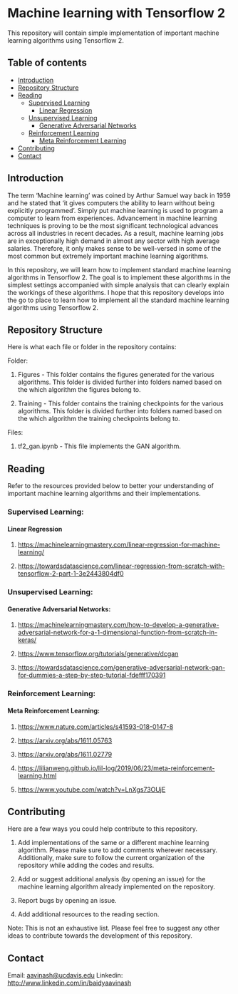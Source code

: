 # Machine learning with Tensorflow 2

This repository will contain simple implementation of important machine learning algorithms using Tensorflow 2. 

## Table of contents
* [Introduction](#introduction)
* [Repository Structure](#repository-structure)
* [Reading](#reading)
    * [Supervised Learning](#supervised-learning)
        - [Linear Regression](#linear-regression)
    * [Unsupervised Learning](#unsupervised-learning)
        - [Generative Adversarial Networks](#generative-adversarial-networks)
    * [Reinforcement Learning](#reinforcement-learning)
        - [Meta Reinforcement Learning](meta-reinforcement-learning)
* [Contributing](#contributing)
* [Contact](#contact)

## Introduction

The term ‘Machine learning’ was coined by Arthur Samuel way back in 1959 and he stated that ‘it gives computers the ability to learn without being explicitly programmed’. Simply put machine learning is used to program a computer to learn from experiences. Advancement in machine learning techniques is proving to be the most significant technological advances across all industries in recent decades. As a result, machine learning jobs are in exceptionally high demand in almost any sector with high average salaries. Therefore, it only makes sense to be well-versed in some of the most common but extremely important machine learning algorithms. 

In this repository, we will learn how to implement standard machine learning algorithms in Tensorflow 2. The goal is to implement these algorithms in the simplest settings accompanied with simple analysis that can clearly explain the workings of these algorithms. I hope that this repository develops into the go to place to learn how to implement all the standard machine learning algorithms using Tensorflow 2. 

## Repository Structure

Here is what each file or folder in the repository contains:

Folder:

1. Figures - This folder contains the figures generated for the various algorithms. This folder is divided further into folders named based on the which algorithm the figures belong to.

2. Training - This folder contains the training checkpoints for the various algorithms. This folder is divided further into folders named based on the which algorithm the training checkpoints belong to.

Files:

1. tf2_gan.ipynb - This file implements the GAN algorithm.

## Reading

Refer to the resources provided below to better your understanding of important machine learning algorithms and their implementations.

### Supervised Learning:

#### Linear Regression

1. https://machinelearningmastery.com/linear-regression-for-machine-learning/

2. https://towardsdatascience.com/linear-regression-from-scratch-with-tensorflow-2-part-1-3e2443804df0

### Unsupervised Learning:

#### Generative Adversarial Networks:

1. https://machinelearningmastery.com/how-to-develop-a-generative-adversarial-network-for-a-1-dimensional-function-from-scratch-in-keras/

2. https://www.tensorflow.org/tutorials/generative/dcgan

3. https://towardsdatascience.com/generative-adversarial-network-gan-for-dummies-a-step-by-step-tutorial-fdefff170391

### Reinforcement Learning:

#### Meta Reinforcement Learning:

1. https://www.nature.com/articles/s41593-018-0147-8

2. https://arxiv.org/abs/1611.05763

3. https://arxiv.org/abs/1611.02779

4. https://lilianweng.github.io/lil-log/2019/06/23/meta-reinforcement-learning.html

5. https://www.youtube.com/watch?v=LnXgs73OUjE

## Contributing

Here are a few ways you could help contribute to this repository.

1. Add implementations of the same or a different machine learning algorithm. Please make sure to add comments wherever necessary. Additionally, make sure to follow the current organization of the repository while adding the codes and results.

2. Add or suggest additional analysis (by opening an issue) for the machine learning algorithm already implemented on the repository.

3. Report bugs by opening an issue.

4. Add additional resources to the reading section.

Note: This is not an exhaustive list. Please feel free to suggest any other ideas to contribute towards the development of this repository. 

## Contact

Email: aavinash@ucdavis.edu
Linkedin: http://www.linkedin.com/in/baidyaavinash
